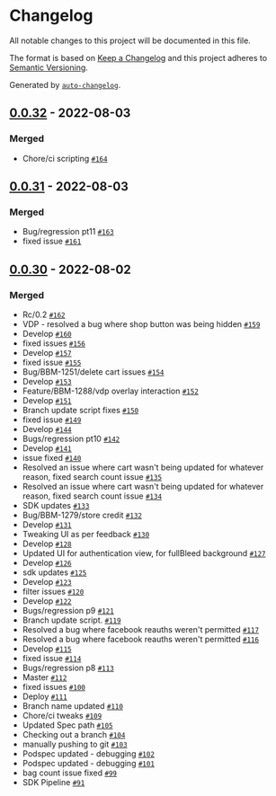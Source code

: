 # Changelog

All notable changes to this project will be documented in this file.

The format is based on [Keep a Changelog](https://keepachangelog.com/en/1.0.0/)
and this project adheres to [Semantic Versioning](https://semver.org/spec/v2.0.0.html).

Generated by [`auto-changelog`](https://github.com/CookPete/auto-changelog).

## [0.0.32](https://bitbucket.org/headyio/boutiquebrandscoresdk-ios/compare/0.0.32..0.0.31) - 2022-08-03

### Merged

- Chore/ci scripting [`#164`](https://bitbucket.org/headyio/boutiquebrandscoresdk-ios/pull-requests/164)

## [0.0.31](https://bitbucket.org/headyio/boutiquebrandscoresdk-ios/compare/0.0.31..0.0.30) - 2022-08-03

### Merged

- Bug/regression pt11 [`#163`](https://bitbucket.org/headyio/boutiquebrandscoresdk-ios/pull-requests/163)
- fixed issue [`#161`](https://bitbucket.org/headyio/boutiquebrandscoresdk-ios/pull-requests/161)

## [0.0.30](https://bitbucket.org/headyio/boutiquebrandscoresdk-ios/compare/0.0.30..0.0.3) - 2022-08-02

### Merged

- Rc/0.2 [`#162`](https://bitbucket.org/headyio/boutiquebrandscoresdk-ios/pull-requests/162)
- VDP - resolved a bug where shop button was being hidden [`#159`](https://bitbucket.org/headyio/boutiquebrandscoresdk-ios/pull-requests/159)
- Develop [`#160`](https://bitbucket.org/headyio/boutiquebrandscoresdk-ios/pull-requests/160)
- fixed issues [`#156`](https://bitbucket.org/headyio/boutiquebrandscoresdk-ios/pull-requests/156)
- Develop [`#157`](https://bitbucket.org/headyio/boutiquebrandscoresdk-ios/pull-requests/157)
- fixed issue [`#155`](https://bitbucket.org/headyio/boutiquebrandscoresdk-ios/pull-requests/155)
- Bug/BBM-1251/delete cart issues [`#154`](https://bitbucket.org/headyio/boutiquebrandscoresdk-ios/pull-requests/154)
- Develop [`#153`](https://bitbucket.org/headyio/boutiquebrandscoresdk-ios/pull-requests/153)
- Feature/BBM-1288/vdp overlay interaction [`#152`](https://bitbucket.org/headyio/boutiquebrandscoresdk-ios/pull-requests/152)
- Develop [`#151`](https://bitbucket.org/headyio/boutiquebrandscoresdk-ios/pull-requests/151)
- Branch update script fixes [`#150`](https://bitbucket.org/headyio/boutiquebrandscoresdk-ios/pull-requests/150)
- fixed issue [`#149`](https://bitbucket.org/headyio/boutiquebrandscoresdk-ios/pull-requests/149)
- Develop [`#144`](https://bitbucket.org/headyio/boutiquebrandscoresdk-ios/pull-requests/144)
- Bugs/regression pt10 [`#142`](https://bitbucket.org/headyio/boutiquebrandscoresdk-ios/pull-requests/142)
- Develop [`#141`](https://bitbucket.org/headyio/boutiquebrandscoresdk-ios/pull-requests/141)
- issue fixed [`#140`](https://bitbucket.org/headyio/boutiquebrandscoresdk-ios/pull-requests/140)
- Resolved an issue where cart wasn't being updated for whatever reason, fixed search count issue [`#135`](https://bitbucket.org/headyio/boutiquebrandscoresdk-ios/pull-requests/135)
- Resolved an issue where cart wasn't being updated for whatever reason, fixed search count issue [`#134`](https://bitbucket.org/headyio/boutiquebrandscoresdk-ios/pull-requests/134)
- SDK updates [`#133`](https://bitbucket.org/headyio/boutiquebrandscoresdk-ios/pull-requests/133)
- Bug/BBM-1279/store credit [`#132`](https://bitbucket.org/headyio/boutiquebrandscoresdk-ios/pull-requests/132)
- Develop [`#131`](https://bitbucket.org/headyio/boutiquebrandscoresdk-ios/pull-requests/131)
- Tweaking UI as per feedback [`#130`](https://bitbucket.org/headyio/boutiquebrandscoresdk-ios/pull-requests/130)
- Develop [`#128`](https://bitbucket.org/headyio/boutiquebrandscoresdk-ios/pull-requests/128)
- Updated UI for authentication view, for fullBleed background [`#127`](https://bitbucket.org/headyio/boutiquebrandscoresdk-ios/pull-requests/127)
- Develop [`#126`](https://bitbucket.org/headyio/boutiquebrandscoresdk-ios/pull-requests/126)
- sdk updates [`#125`](https://bitbucket.org/headyio/boutiquebrandscoresdk-ios/pull-requests/125)
- Develop [`#123`](https://bitbucket.org/headyio/boutiquebrandscoresdk-ios/pull-requests/123)
- filter issues [`#120`](https://bitbucket.org/headyio/boutiquebrandscoresdk-ios/pull-requests/120)
- Develop [`#122`](https://bitbucket.org/headyio/boutiquebrandscoresdk-ios/pull-requests/122)
- Bugs/regression p9 [`#121`](https://bitbucket.org/headyio/boutiquebrandscoresdk-ios/pull-requests/121)
- Branch update script. [`#119`](https://bitbucket.org/headyio/boutiquebrandscoresdk-ios/pull-requests/119)
- Resolved a bug where facebook reauths weren't permitted [`#117`](https://bitbucket.org/headyio/boutiquebrandscoresdk-ios/pull-requests/117)
- Resolved a bug where facebook reauths weren't permitted [`#116`](https://bitbucket.org/headyio/boutiquebrandscoresdk-ios/pull-requests/116)
- Develop [`#115`](https://bitbucket.org/headyio/boutiquebrandscoresdk-ios/pull-requests/115)
- fixed issue [`#114`](https://bitbucket.org/headyio/boutiquebrandscoresdk-ios/pull-requests/114)
- Bugs/regression p8 [`#113`](https://bitbucket.org/headyio/boutiquebrandscoresdk-ios/pull-requests/113)
- Master [`#112`](https://bitbucket.org/headyio/boutiquebrandscoresdk-ios/pull-requests/112)
- fixed issues [`#100`](https://bitbucket.org/headyio/boutiquebrandscoresdk-ios/pull-requests/100)
- Deploy [`#111`](https://bitbucket.org/headyio/boutiquebrandscoresdk-ios/pull-requests/111)
- Branch name updated [`#110`](https://bitbucket.org/headyio/boutiquebrandscoresdk-ios/pull-requests/110)
- Chore/ci tweaks [`#109`](https://bitbucket.org/headyio/boutiquebrandscoresdk-ios/pull-requests/109)
- Updated Spec path [`#105`](https://bitbucket.org/headyio/boutiquebrandscoresdk-ios/pull-requests/105)
- Checking out a branch [`#104`](https://bitbucket.org/headyio/boutiquebrandscoresdk-ios/pull-requests/104)
- manually pushing to git [`#103`](https://bitbucket.org/headyio/boutiquebrandscoresdk-ios/pull-requests/103)
- Podspec updated - debugging [`#102`](https://bitbucket.org/headyio/boutiquebrandscoresdk-ios/pull-requests/102)
- Podspec updated - debugging [`#101`](https://bitbucket.org/headyio/boutiquebrandscoresdk-ios/pull-requests/101)
- bag count issue fixed [`#99`](https://bitbucket.org/headyio/boutiquebrandscoresdk-ios/pull-requests/99)
- SDK Pipeline [`#91`](https://bitbucket.org/headyio/boutiquebrandscoresdk-ios/pull-requests/91)
